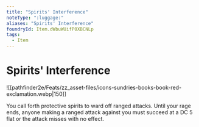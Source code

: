 ```yaml
---
title: "Spirits' Interference"
noteType: ":luggage:"
aliases: "Spirits' Interference"
foundryId: Item.dWbuWUifP0XBCNLp
tags:
  - Item
---
```


# Spirits' Interference
![[pathfinder2e/Feats/zz_asset-files/icons-sundries-books-book-red-exclamation.webp|150]]

You call forth protective spirits to ward off ranged attacks. Until your rage ends, anyone making a ranged attack against you must succeed at a DC 5 flat or the attack misses with no effect.
